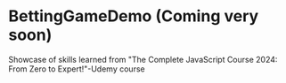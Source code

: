 # BettingGameDemo (Coming very soon)
Showcase of skills learned from "The Complete JavaScript Course 2024: From Zero to Expert!"-Udemy course
